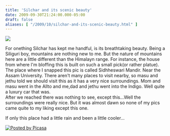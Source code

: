 ```yaml
---
title: 'Silchar and its scenic beauty'
date: 2009-09-30T21:24:00.000-05:00
draft: false
aliases: [ "/2009/10/silchar-and-its-scenic-beauty.html" ]
---
```


[![](http://3.bp.blogspot.com/_7Otmt9TyIW4/SsQS8xrZI2I/AAAAAAAAA1A/vZEYU2vsZYk/s320/DSC01156-1.JPG)](http://3.bp.blogspot.com/_7Otmt9TyIW4/SsQS8xrZI2I/AAAAAAAAA1A/vZEYU2vsZYk/s1600-h/DSC01156-1.JPG)

  
For onething Silchar has kept me handful, is its breathtaking beauty. Being a Siliguri boy, mountains are nothing new to me. But the nature of mountains here are a little different than the Himalayn range. For instance, the house from where I'm bloffing this is built on such a small pick(or rather platue).  
The place where I snapped this pic is called Sidhheswari Mandir. Near the Assam University. There aren't many places to visit nearby, so masu and jethu told we should visit this as it has a very nice surroundings. Mom and masu went in the Allto and me,dad and jethu went into the Indigo. Well quite a luxury car that was.  
After we reached there was nothing to see, except this...Well the surroundings were really nice. But it was almost dawn so none of my pics came quite to my liking except this one.  
  
If only this place had a little rain and been a little cooler...

[![Posted by Picasa](http://photos1.blogger.com/pbp.gif)](http://picasa.google.com/blogger/)